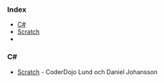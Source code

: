 ### Index

* [C#](#csharp)
* [Scratch](#scratch)
* 

### <a id="scratch"></a>C\#

* [Scratch](http://scratchprogrammering.blogspot.com/) - CoderDojo Lund och Daniel Johansson

